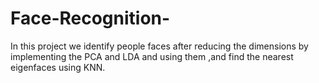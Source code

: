 # Face-Recognition-
In this project we identify people faces after reducing the dimensions by implementing the PCA and LDA and using them ,and find the nearest eigenfaces using KNN.

